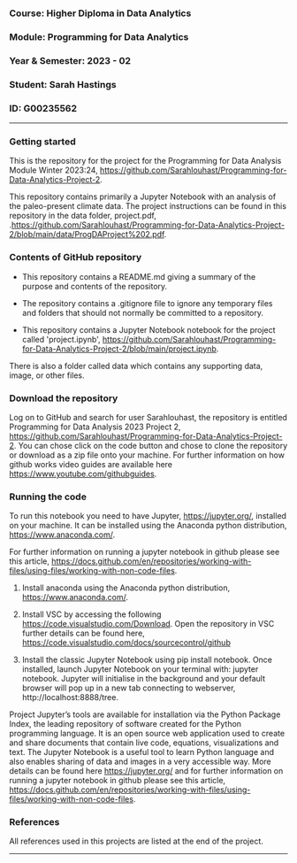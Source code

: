 ### Course: Higher Diploma in Data Analytics
### Module: Programming for Data Analytics
### Year & Semester: 2023 - 02
### Student: Sarah Hastings
### ID: G00235562

***

### Getting started
This is the repository for the project for the Programming for Data Analysis Module Winter 2023:24, https://github.com/Sarahlouhast/Programming-for-Data-Analytics-Project-2.

This repository contains primarily a Jupyter Notebook with an analysis of the paleo-present climate data. The project instructions can be found in this repository in the data folder, project.pdf,  .https://github.com/Sarahlouhast/Programming-for-Data-Analytics-Project-2/blob/main/data/ProgDAProject%202.pdf.


### Contents of GitHub repository
* This repository contains a README.md giving a summary of the purpose and contents of the repository. 

* The repository contains a .gitignore file to ignore any temporary files and folders that should not normally be committed to a repository.

* This repository contains a Jupyter Notebook notebook for the project called 'project.ipynb', https://github.com/Sarahlouhast/Programming-for-Data-Analytics-Project-2/blob/main/project.ipynb.

There is also a folder called data which contains any supporting data, image, or other files.

### Download the repository
Log on to GitHub and search for user Sarahlouhast, the repository is entitled Programming for Data Analysis 2023 Project 2, https://github.com/Sarahlouhast/Programming-for-Data-Analytics-Project-2. You can chose click on the code button and chose to clone the repository or download as a zip file onto your machine. For further information on how github works video guides are available here https://www.youtube.com/githubguides.

### Running the code

To run this notebook you need to have Jupyter, https://jupyter.org/, installed on your machine. It can be installed using the Anaconda python distribution, https://www.anaconda.com/.

For further information on running a jupyter notebook in github please see this article, https://docs.github.com/en/repositories/working-with-files/using-files/working-with-non-code-files.

1. Install anaconda using the Anaconda python distribution, https://www.anaconda.com/.

2. Install VSC by accessing the following https://code.visualstudio.com/Download.
Open the repository in VSC further details can be found here, https://code.visualstudio.com/docs/sourcecontrol/github

3. Install the classic Jupyter Notebook using pip install notebook. Once installed, launch Jupyter Notebook on your terminal with: jupyter notebook. Jupyter will initialise in the background and your default browser will pop up in a new tab connecting to webserver, 
http://localhost:8888/tree.

Project Jupyter’s tools are available for installation via the Python Package Index, the leading repository of software created for the Python programming language.
It is an open source web application used to create and share documents that contain live code, equations, visualizations and text.
The Jupyter Notebook is a useful tool to learn Python language and also enables sharing of data and images in a very accessible way.
More details can be found here https://jupyter.org/ and for further information on running a jupyter notebook in github please see this article, https://docs.github.com/en/repositories/working-with-files/using-files/working-with-non-code-files.

### References
All references used in this projects are listed at the end of the project.

***